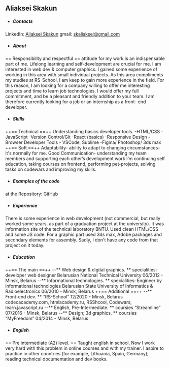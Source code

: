 ## Aliaksei Skakun
- ##### Contacts
LinkedIn: [Aliaksei Skakun](http://www.linkedin.com/in/aliaksei-skakun-7b9738183)
gmail: skaliaksei@gmail.com

- ##### About
== Responsibility and respectful == attitude for my work is an indispensable part of me. Lifelong learning and self-development are crucial for me. I am interested in web dev & computer graphics. I gained some experience of working in this area with small individual projects. As this area compliments  my studies at RS-School, I am keep to gain more experience in the field. For this reason, I am looking for a company willing to offer me interesting projects and time to learn job technologies. I would offer my full commitment, and be a pleasant and friendly addition to your team. I am therefore currently looking for a job or an internship as a front- end developer.

- ##### Skills
++== Technical ==++
Understanding basics developer tools.
-HTML/CSS
-JavaScript
-Version Control/Git
-React (basics)
-Responsive Design
-Browser Developer Tools - VSCode, Sublime
-Figma/ Photoshop/ 3ds max
++== Soft ==++
Adaptability- ability to adapt to changing circumstances- it's normally for me.
Good Communication- understanding my team members and supporting each other’s development work
I’m continuing self education, taking courses on frontend, performing pet-projects, solving tasks on codewars and improving my skills.

- ##### Examples of the code
at the Repository: [GitHub](http://github.com/skaliaksei/)

- ##### Experience
There is some experience in web development (not commercial, but really worked some years. as part of a graduation project at the university). It was information site of the technical laboratory BNTU. Used clean HTML/CSS and some JS code. For a graphic part used 3ds max, Adobe packages and secondary elements for assembly. Sadly, I don't have any code from that project on it today.

- ##### Education
++== The main ==++
--** Web design & digital graphics. **
specialities: developer web designer
Belarusian National Technical University
06/2012 - Minsk, Belarus
--** Informational technologies. **
specialities: Engineer by informational technologies
Belarusian State University of Informatics & Radioelectronics
06/2010 - Minsk, Belarus
++== Additional ==++
--** Front-end dev. **
“RS-School”
12/2020 - Minsk, Belarus
codecacademy.com, htmlacademy.ru, RSShcool, Codewars, learn.javascript.ru
--** English, Pre-Intermediate. **
coursies “Streamline”
07/2016 - Minsk, Belarus
--** Design; 3d graphics. **
coursies “MyFreedom”
04/2014 - Minsk, Belarus

- ##### English
== Pre intermediate (A2) level. == Taught english in school. Now I work very hard with this problem in online courses and with my trainer. I aspire to practice in other countries (for example, Lithuania, Spain, Germany); reading technical documentation and dev books.